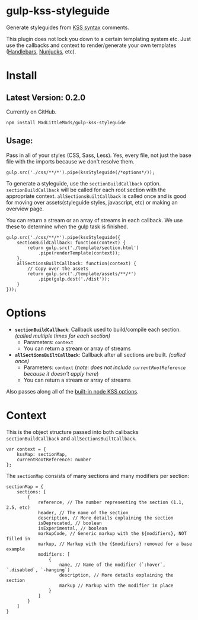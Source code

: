 # gulp-kss-styleguide

Generate styleguides from [KSS syntax](https://github.com/kneath/kss) comments.

This plugin does not lock you down to a certain templating system etc. Just use the callbacks and context to render/generate your own templates ([Handlebars](http://handlebarsjs.com/), [Nunjucks](https://mozilla.github.io/nunjucks/), etc).

# Install

## Latest Version: 0.2.0

Currently on GitHub.
```
npm install MadLittleMods/gulp-kss-styleguide
```


## Usage:

Pass in all of your styles (CSS, Sass, Less). Yes, every file, not just the base file with the imports because we don't resolve them.
```
gulp.src('./css/**/*').pipe(kssStyleguide(/*options*/));
```

To generate a styleguide, use the `sectionBuildCallback` option. 
`sectionBuildCallback` will be called for each root section with the appropriate context. `allSectionsBuiltCallback` is called once and is good for moving over assets(styleguide styles, javascript, etc) or making an overview page.

You can return a stream or an array of streams in each callback. We use these to determine when the gulp task is finished.
```
gulp.src('./css/**/*').pipe(kssStyleguide({
	sectionBuildCallback: function(context) {
		return gulp.src('./template/section.html')
			.pipe(renderTemplate(context));
	},
	allSectionsBuiltCallback: function(context) {
		// Copy over the assets
		return gulp.src('./template/assets/**/*')
			.pipe(gulp.dest('./dist'));
	}
}));
```


# Options

 - **`sectionBuildCallback`**: Callback used to build/compile each section. *(called multiple times for each section)*
 	 - Parameters: `context`
 	 - You can return a stream or array of streams
 - **`allSectionsBuiltCallback`**: Callback after all sections are built. *(called once)*
 	 - Parameters: `context` (*note: does not include `currentRootReference` because it doesn't apply here*)
 	 - You can return a stream or array of streams

Also passes along all of the [built-in node KSS options](https://github.com/kss-node/kss-node/wiki/Module-API#options).

# Context

This is the object structure passed into both callbacks `sectionBuildCallback` and `allSectionsBuiltCallback`.

```
var context = {
	kssMap: sectionMap,
	currentRootReference: number
};
```

The `sectionMap` consists of many sections and many modifiers per section:
```
sectionMap = {
	sections: [
		{
			reference, // The number representing the section (1.1, 2.5, etc)
			header, // The name of the section
			description, // More details explaining the section
			isDeprecated, // boolean
			isExperimental, // boolean
			markupCode, // Generic markup with the ${modifiers}, NOT filled in
			markup, // Markup with the {$modifiers} removed for a base example
			modifiers: [
				{
					name, // Name of the modifier (`:hover`, `.disabled`, `-hanging`)
					description, // More details explaining the section
					markup // Markup with the modifier in place
				}
			]
		}
	]
}
```